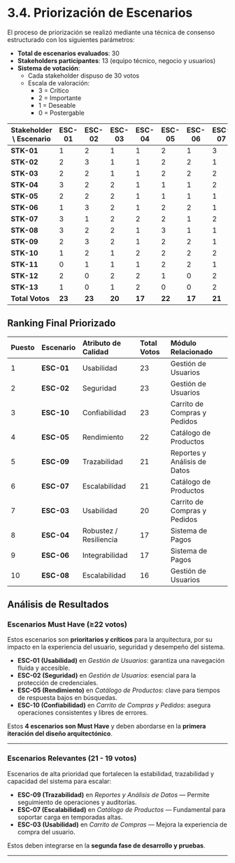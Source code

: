 # 3.4. Priorización de Escenarios

El proceso de priorización se realizó mediante una técnica de consenso estructurado con los siguientes parámetros:

- **Total de escenarios evaluados**: 30
- **Stakeholders participantes**: 13 (equipo técnico, negocio y usuarios)
- **Sistema de votación**:
  - Cada stakeholder dispuso de 30 votos
  - Escala de valoración:
    - 3 = Crítico
    - 2 = Importante
    - 1 = Deseable
    - 0 = Postergable

| Stakeholder \ Escenario | ESC-01 | ESC-02 | ESC-03 | ESC-04 | ESC-05 | ESC-06 | ESC-07 | ESC-08 | ESC-09 | ESC-10 | ESC-11 | ESC-12 | ESC-13 | ESC-14 | ESC-15 | ESC-16 | ESC-17 | ESC-18 | ESC-19 | ESC-20 | ESC-21 | ESC-22 | ESC-23 | ESC-24 | ESC-25 | ESC-26 | ESC-27 | ESC-28 | ESC-29 | ESC-30 |
|--------------------------|--------|--------|--------|--------|--------|--------|--------|--------|--------|--------|--------|--------|--------|--------|--------|--------|--------|--------|--------|--------|--------|--------|--------|--------|--------|--------|--------|--------|--------|--------|
| **STK-01** | 1 | 2 | 1 | 1 | 2 | 1 | 3 | 2 | 1 | 2 | 1 | 1 | 1 | 1 | 1 | 1 | 1 | 1 | 1 | 1 | 1 | 1 | 1 | 2 | 1 | 1 | 1 | 1 | 1 | 1 |
| **STK-02** | 2 | 3 | 1 | 1 | 2 | 2 | 1 | 1 | 1 | 2 | 1 | 2 | 1 | 1 | 1 | 1 | 1 | 1 | 1 | 1 | 1 | 1 | 1 | 2 | 1 | 1 | 1 | 1 | 1 | 1 |
| **STK-03** | 2 | 2 | 1 | 1 | 2 | 2 | 2 | 1 | 1 | 3 | 1 | 3 | 2 | 1 | 1 | 1 | 1 | 1 | 1 | 1 | 1 | 1 | 1 | 2 | 1 | 1 | 1 | 1 | 1 | 1 |
| **STK-04** | 3 | 2 | 2 | 1 | 1 | 1 | 2 | 1 | 2 | 1 | 1 | 1 | 1 | 1 | 1 | 1 | 1 | 1 | 1 | 1 | 1 | 1 | 1 | 1 | 1 | 1 | 1 | 1 | 1 | 1 |
| **STK-05** | 2 | 2 | 2 | 1 | 1 | 1 | 1 | 1 | 1 | 2 | 1 | 1 | 1 | 1 | 0 | 1 | 1 | 1 | 1 | 1 | 1 | 1 | 1 | 2 | 1 | 1 | 1 | 1 | 1 | 1 |
| **STK-06** | 1 | 3 | 2 | 1 | 2 | 2 | 1 | 1 | 1 | 3 | 2 | 2 | 1 | 1 | 0 | 1 | 1 | 1 | 1 | 1 | 1 | 1 | 1 | 2 | 1 | 1 | 1 | 1 | 1 | 1 |
| **STK-07** | 3 | 1 | 2 | 2 | 2 | 1 | 2 | 2 | 2 | 2 | 1 | 1 | 1 | 1 | 0 | 1 | 1 | 2 | 1 | 1 | 1 | 1 | 1 | 1 | 1 | 1 | 1 | 1 | 0 | 0 |
| **STK-08** | 3 | 2 | 2 | 1 | 3 | 1 | 1 | 1 | 3 | 1 | 1 | 1 | 1 | 1 | 1 | 1 | 1 | 1 | 1 | 1 | 1 | 1 | 1 | 2 | 1 | 1 | 1 | 1 | 0 | 0 |
| **STK-09** | 2 | 3 | 2 | 1 | 2 | 2 | 1 | 2 | 1 | 2 | 1 | 2 | 1 | 2 | 1 | 1 | 1 | 1 | 1 | 1 | 1 | 1 | 1 | 2 | 0 | 0 | 0 | 1 | 0 | 0 |
| **STK-10** | 1 | 2 | 1 | 2 | 2 | 2 | 2 | 2 | 2 | 2 | 1 | 2 | 2 | 2 | 1 | 1 | 1 | 1 | 1 | 1 | 1 | 0 | 1 | 2 | 0 | 0 | 0 | 1 | 0 | 0 |
| **STK-11** | 0 | 1 | 1 | 1 | 2 | 2 | 1 | 1 | 1 | 2 | 1 | 2 | 2 | 1 | 0 | 0 | 0 | 1 | 1 | 1 | 1 | 1 | 1 | 2 | 1 | 1 | 1 | 1 | 1 | 1 |
| **STK-12** | 2 | 0 | 2 | 2 | 1 | 0 | 2 | 0 | 2 | 0 | 1 | 0 | 0 | 0 | 1 | 1 | 1 | 1 | 1 | 1 | 1 | 1 | 0 | 0 | 1 | 1 | 1 | 1 | 1 | 1 |
| **STK-13** | 1 | 0 | 1 | 2 | 0 | 0 | 2 | 1 | 3 | 1 | 2 | 1 | 1 | 1 | 3 | 0 | 0 | 1 | 1 | 1 | 0 | 1 | 1 | 2 | 1 | 1 | 1 | 0 | 3 | 3 |
| **Total Votos** | **23** | **23** | **20** | **17** | **22** | **17** | **21** | **16** | **21** | **23** | **15** | **19** | **15** | **14** | **11** | **11** | **11** | **14** | **13** | **13** | **12** | **12** | **12** | **22** | **11** | **11** | **11** | **12** | **11** | **11** |


## **Ranking Final Priorizado**

| Puesto | Escenario | Atributo de Calidad         | Total Votos | Módulo Relacionado                |
|:-------|:-----------|:----------------------------|:-------------|:----------------------------------|
| 1      | **ESC-01** | Usabilidad                 | 23           | Gestión de Usuarios               |
| 2      | **ESC-02** | Seguridad                  | 23           | Gestión de Usuarios               |
| 3      | **ESC-10** | Confiabilidad              | 23           | Carrito de Compras y Pedidos      |
| 4      | **ESC-05** | Rendimiento                | 22           | Catálogo de Productos             |
| 5      | **ESC-09** | Trazabilidad               | 21           | Reportes y Análisis de Datos      |
| 6      | **ESC-07** | Escalabilidad              | 21           | Catálogo de Productos             |
| 7      | **ESC-03** | Usabilidad                 | 20           | Carrito de Compras y Pedidos      |
| 8      | **ESC-04** | Robustez / Resiliencia     | 17           | Sistema de Pagos                  |
| 9      | **ESC-06** | Integrabilidad             | 17           | Sistema de Pagos                  |
| 10     | **ESC-08** | Escalabilidad              | 16           | Gestión de Usuarios               |


##  **Análisis de Resultados**

### **Escenarios Must Have (≥22 votos)**  
Estos escenarios son **prioritarios y críticos** para la arquitectura, por su impacto en la experiencia del usuario, seguridad y desempeño del sistema.

- **ESC-01 (Usabilidad)** en *Gestión de Usuarios*: garantiza una navegación fluida y accesible.  
- **ESC-02 (Seguridad)** en *Gestión de Usuarios*: esencial para la protección de credenciales.  
- **ESC-05 (Rendimiento)** en *Catálogo de Productos*: clave para tiempos de respuesta bajos en búsquedas.  
- **ESC-10 (Confiabilidad)** en *Carrito de Compras y Pedidos*: asegura operaciones consistentes y libres de errores.  

Estos **4 escenarios son Must Have** y deben abordarse en la **primera iteración del diseño arquitectónico**.  

---

### **Escenarios Relevantes (21 - 19 votos)**  
Escenarios de alta prioridad que fortalecen la estabilidad, trazabilidad y capacidad del sistema para escalar:

- **ESC-09 (Trazabilidad)** en *Reportes y Análisis de Datos* — Permite seguimiento de operaciones y auditorías.  
- **ESC-07 (Escalabilidad)** en *Catálogo de Productos* — Fundamental para soportar carga en temporadas altas.  
- **ESC-03 (Usabilidad)** en *Carrito de Compras* — Mejora la experiencia de compra del usuario.  

Estos deben integrarse en la **segunda fase de desarrollo y pruebas**.

---
